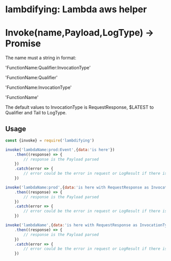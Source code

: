 # lambdifying: Lambda aws helper


# Invoke(name,Payload,LogType) -> Promise

The name must a string in format:

'FunctionName:Qualifier:InvocationType'

'FunctionName:Qualifier'

'FunctionName:InvocationType'

'FunctionName'


The default values to InvocationType is RequestResponse,
$LATEST to Qualifier and Tail to LogType.
## Usage

```js
const {invoke} = require('lambdifying')

invoke('lambdaName:prod:Event',{data:'is here'})
    .then((response) => {
        // response is the Payload parsed
    })
    .catch(error => {
        // error could be the error in request or LogResult if there is FunctionError
    })

invoke('lambdaName:prod',{data:'is here with RequestResponse as InvocationType'})
    .then((response) => {
        // response is the Payload parsed
    })
    .catch(error => {
        // error could be the error in request or LogResult if there is FunctionError
    })

invoke('lambdaName',{data:'is here with RequestResponse as InvocationType and Qualifier as $LATEST'})
    .then((response) => {
        // response is the Payload parsed
    })
    .catch(error => {
        // error could be the error in request or LogResult if there is FunctionError
    })

```
